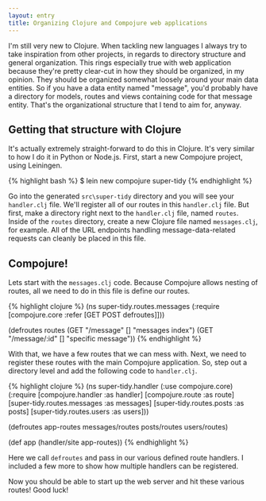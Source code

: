```yaml
---
layout: entry
title: Organizing Clojure and Compojure web applications
---
```

I'm still very new to Clojure. When tackling new languages I always try to take inspiration from other projects, in regards to directory structure and general organization. This rings especially true with web application because they're pretty clear-cut in how they should be organized, in my opinion. They should be organized somewhat loosely around your main data entities. So if you have a data entity named "message", you'd probably have a directory for models, routes and views containing code for that message entity. That's the organizational structure that I tend to aim for, anyway.

## Getting that structure with Clojure

It's actually extremely straight-forward to do this in Clojure. It's very similar to how I do it in Python or Node.js. First, start a new Compojure project, using Leiningen.

{% highlight bash %}
$ lein new compojure super-tidy
{% endhighlight %}

Go into the generated `src\super-tidy` directory and you will see your `handler.clj` file. We'll register all of our routes in this `handler.clj` file. But first, make a directory right next to the `handler.clj` file, named `routes`. Inside of the `routes` directory, create a new Clojure file named `messages.clj`, for example. All of the URL endpoints handling message-data-related requests can cleanly be placed in this file.

## Compojure!

Lets start with the `messages.clj` code. Because Compojure allows nesting of routes, all we need to do in this file is define our routes.

{% highlight clojure %}
(ns super-tidy.routes.messages
  (:require [compojure.core :refer [GET POST defroutes]]))

(defroutes routes
  (GET "/message" [] "messages index")
  (GET "/message/:id" [] "specific message"))
{% endhighlight %}

With that, we have a few routes that we can mess with. Next, we need to register these routes with the main Compojure application. So, step out a directory level and add the following code to `handler.clj`.

{% highlight clojure %}
(ns super-tidy.handler
  (:use compojure.core)
  (:require [compojure.handler :as handler]
            [compojure.route :as route]
            [super-tidy.routes.messages :as messages]
            [super-tidy.routes.posts :as posts]
            [super-tidy.routes.users :as users]))

(defroutes app-routes
  messages/routes
  posts/routes
  users/routes)

(def app (handler/site app-routes))
{% endhighlight %}

Here we call `defroutes` and pass in our various defined route handlers. I included a few more to show how multiple handlers can be registered.

Now you should be able to start up the web server and hit these various routes! Good luck!